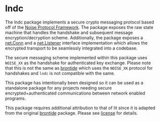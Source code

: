 lndc
==========

The lndc package implements a secure crypto messaging protocol based off of
the [Noise Protocol Framework](http://noiseprotocol.org/noise.html). The
package exposes the raw state machine that handles the handshake and subsequent
message encryption/decryption scheme. Additionally, the package exposes a
[net.Conn](https://golang.org/pkg/net/#Conn) and a
[net.Listener](https://golang.org/pkg/net/#Listener) interface implementation
which allows the encrypted transport to be seamlessly integrated into a
codebase.

The secure messaging scheme implemented within this package uses `NOISE_XX` as the handshake for authenticated key exchange. Please note that this is not the same as [brontide](https://github.com/lightningnetwork/lnd/tree/master/brontide) which uses the `NOISE_XK` protocol for handshakes and `lndc` is not compatible with the same.

This package has intentionally been designed so it can be used as a standalone
package for any projects needing secure encrypted+authenticated communications
between network enabled programs.

This package requires additional attribution to that of lit since it is adapted from the original [brontide](https://github.com/lightningnetwork/lnd/tree/master/brontide) package. Please see [license](LICENSE) for details.
